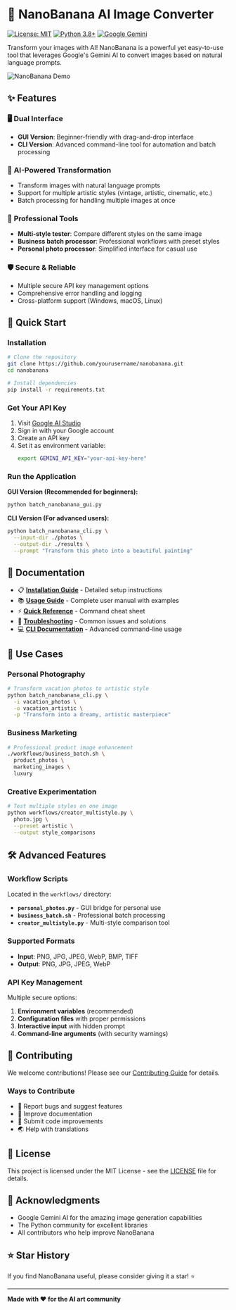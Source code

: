 # 🍌 NanoBanana AI Image Converter

[![License: MIT](https://img.shields.io/badge/License-MIT-yellow.svg)](https://opensource.org/licenses/MIT)
[![Python 3.8+](https://img.shields.io/badge/python-3.8+-blue.svg)](https://www.python.org/downloads/)
[![Google Gemini](https://img.shields.io/badge/AI-Google%20Gemini-orange.svg)](https://aistudio.google.com/)

Transform your images with AI! NanoBanana is a powerful yet easy-to-use tool that leverages Google's Gemini AI to convert images based on natural language prompts.

![NanoBanana Demo](docs/demo.gif)

## ✨ Features

### 🖥️ **Dual Interface**
- **GUI Version**: Beginner-friendly with drag-and-drop interface
- **CLI Version**: Advanced command-line tool for automation and batch processing

### 🎨 **AI-Powered Transformation**
- Transform images with natural language prompts
- Support for multiple artistic styles (vintage, artistic, cinematic, etc.)
- Batch processing for handling multiple images at once

### 🔧 **Professional Tools**
- **Multi-style tester**: Compare different styles on the same image
- **Business batch processor**: Professional workflows with preset styles
- **Personal photo processor**: Simplified interface for casual use

### 🛡️ **Secure & Reliable**
- Multiple secure API key management options
- Comprehensive error handling and logging
- Cross-platform support (Windows, macOS, Linux)

## 🚀 Quick Start

### Installation

```bash
# Clone the repository
git clone https://github.com/yourusername/nanobanana.git
cd nanobanana

# Install dependencies
pip install -r requirements.txt
```

### Get Your API Key
1. Visit [Google AI Studio](https://aistudio.google.com/)
2. Sign in with your Google account
3. Create an API key
4. Set it as environment variable:
   ```bash
   export GEMINI_API_KEY="your-api-key-here"
   ```

### Run the Application

**GUI Version (Recommended for beginners):**
```bash
python batch_nanobanana_gui.py
```

**CLI Version (For advanced users):**
```bash
python batch_nanobanana_cli.py \
  --input-dir ./photos \
  --output-dir ./results \
  --prompt "Transform this photo into a beautiful painting"
```

## 📖 Documentation

- 📋 **[Installation Guide](INSTALL_GUIDE.md)** - Detailed setup instructions
- 📚 **[Usage Guide](USAGE_GUIDE.md)** - Complete user manual with examples  
- ⚡ **[Quick Reference](QUICK_REFERENCE.md)** - Command cheat sheet
- 🚨 **[Troubleshooting](TROUBLESHOOTING.md)** - Common issues and solutions
- 💻 **[CLI Documentation](README_CLI.md)** - Advanced command-line usage

## 🎯 Use Cases

### Personal Photography
```bash
# Transform vacation photos to artistic style
python batch_nanobanana_cli.py \
  -i vacation_photos \
  -o vacation_artistic \
  -p "Transform into a dreamy, artistic masterpiece"
```

### Business Marketing
```bash
# Professional product image enhancement
./workflows/business_batch.sh \
  product_photos \
  marketing_images \
  luxury
```

### Creative Experimentation
```bash
# Test multiple styles on one image
python workflows/creator_multistyle.py \
  photo.jpg \
  --preset artistic \
  --output style_comparisons
```

## 🛠️ Advanced Features

### Workflow Scripts
Located in the `workflows/` directory:

- **`personal_photos.py`** - GUI bridge for personal use
- **`business_batch.sh`** - Professional batch processing
- **`creator_multistyle.py`** - Multi-style comparison tool

### Supported Formats
- **Input**: PNG, JPG, JPEG, WebP, BMP, TIFF
- **Output**: PNG, JPG, JPEG, WebP

### API Key Management
Multiple secure options:
1. **Environment variables** (recommended)
2. **Configuration files** with proper permissions
3. **Interactive input** with hidden prompt
4. **Command-line arguments** (with security warnings)

## 🤝 Contributing

We welcome contributions! Please see our [Contributing Guide](CONTRIBUTING.md) for details.

### Ways to Contribute
- 🐛 Report bugs and suggest features
- 📝 Improve documentation
- 🔧 Submit code improvements
- 🌏 Help with translations

## 📄 License

This project is licensed under the MIT License - see the [LICENSE](LICENSE) file for details.

## 🙏 Acknowledgments

- Google Gemini AI for the amazing image generation capabilities
- The Python community for excellent libraries
- All contributors who help improve NanoBanana

## ⭐ Star History

If you find NanoBanana useful, please consider giving it a star! ⭐

---

**Made with ❤️ for the AI art community**